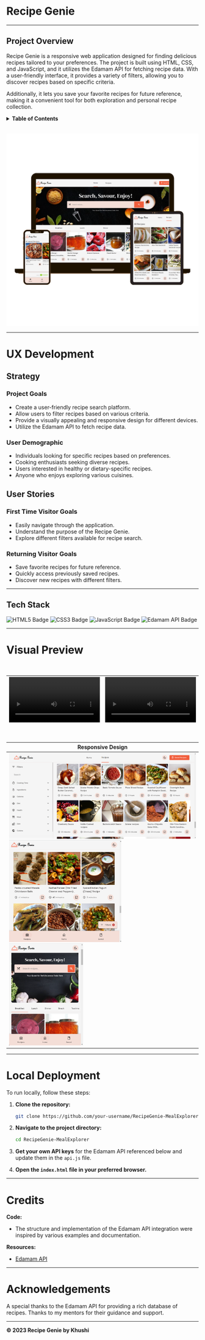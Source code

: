 # **Recipe Genie**

---

## Project Overview

Recipe Genie is a responsive web application designed for finding delicious recipes tailored to your preferences. The project is built using HTML, CSS, and JavaScript, and it utilizes the Edamam API for fetching recipe data. With a user-friendly interface, it provides a variety of filters, allowing you to discover recipes based on specific criteria.

Additionally, it lets you save your favorite recipes for future reference, making it a convenient tool for both exploration and personal recipe collection.

<details>
  <summary><b>Table of Contents</b></summary>

  - [UX Development](#ux-development)
    - [Strategy](#strategy)
    - [User Stories](#user-stories)
  - [Tech Stack](#tech-stack)
  - [Visual Preview](#visual-preview)
  - [Local Deployment](#local-deployment)
  - [Credits](#credits)
  - [Acknowledgements](#acknowledgements)
</details>
<br>

![Project Preview](assets/images/pic1.png)

---

# UX Development

## Strategy

### Project Goals
- Create a user-friendly recipe search platform.
- Allow users to filter recipes based on various criteria.
- Provide a visually appealing and responsive design for different devices.
- Utilize the Edamam API to fetch recipe data.

### User Demographic
- Individuals looking for specific recipes based on preferences.
- Cooking enthusiasts seeking diverse recipes.
- Users interested in healthy or dietary-specific recipes.
- Anyone who enjoys exploring various cuisines.

## User Stories
### First Time Visitor Goals
- Easily navigate through the application.
- Understand the purpose of the Recipe Genie.
- Explore different filters available for recipe search.

### Returning Visitor Goals
- Save favorite recipes for future reference.
- Quickly access previously saved recipes.
- Discover new recipes with different filters.

---

## Tech Stack

![HTML5 Badge](https://img.shields.io/badge/HTML-5.0-blue?style=for-the-badge)
![CSS3 Badge](https://img.shields.io/badge/CSS-3.0-orange?style=for-the-badge)
![JavaScript Badge](https://img.shields.io/badge/JavaScript-ES6-yellow?style=for-the-badge)
![Edamam API Badge](https://img.shields.io/badge/Edamam%20API-v2-green?style=for-the-badge)

---

 # Visual Preview
 <br>

| <video width="100%" controls autoplay loop><source src="assets/videos/v1.mp4" type="video/mp4">Your browser does not support the video tag.</video> | <video width="100%" controls autoplay loop><source src="assets/videos/v2.mp4" type="video/mp4">Your browser does not support the video tag.</video> |
|-------------------------------------------------------------------------------------------------------------------------------------------|-------------------------------------------------------------------------------------------------------------------------------------------|

<br>


| **Responsive Design** |
| ----------------- |
| <img src="assets/images/desktopview.png" alt="Desktop View" width="100%"> <img src="assets/images/tabview.png" alt="Tablet View" width="60%"> <img src="assets/images/mobileview.png" alt="Mobile View" width="39.5%"> |


---

# Local Deployment

To run locally, follow these steps:

1. **Clone the repository:**
    ```bash
    git clone https://github.com/your-username/RecipeGenie-MealExplorer.git
    ```

2. **Navigate to the project directory:**
    ```bash
    cd RecipeGenie-MealExplorer
    ```

3. **Get your own API keys** for the Edamam API referenced below and update them in the `api.js` file.

4. **Open the `index.html` file in your preferred browser.**

---

# Credits

**Code:**
- The structure and implementation of the Edamam API integration were inspired by various examples and documentation.

**Resources:**
- [Edamam API](https://developer.edamam.com/)

---

# Acknowledgements

A special thanks to the Edamam API for providing a rich database of recipes. Thanks to my mentors for their guidance and support.

---

**&copy; 2023 Recipe Genie by Khushi**

